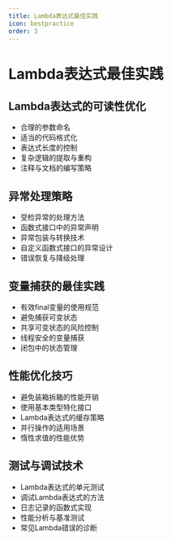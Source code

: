 ```yaml
---
title: Lambda表达式最佳实践
icon: bestpractice
order: 3
---
```


# Lambda表达式最佳实践

## Lambda表达式的可读性优化

- 合理的参数命名
- 适当的代码格式化
- 表达式长度的控制
- 复杂逻辑的提取与重构
- 注释与文档的编写策略

## 异常处理策略

- 受检异常的处理方法
- 函数式接口中的异常声明
- 异常包装与转换技术
- 自定义函数式接口的异常设计
- 错误恢复与降级处理

## 变量捕获的最佳实践

- 有效final变量的使用规范
- 避免捕获可变状态
- 共享可变状态的风险控制
- 线程安全的变量捕获
- 闭包中的状态管理

## 性能优化技巧

- 避免装箱拆箱的性能开销
- 使用基本类型特化接口
- Lambda表达式的缓存策略
- 并行操作的适用场景
- 惰性求值的性能优势

## 测试与调试技术

- Lambda表达式的单元测试
- 调试Lambda表达式的方法
- 日志记录的函数式实现
- 性能分析与基准测试
- 常见Lambda错误的诊断
